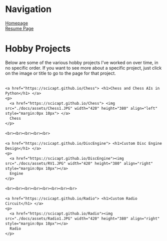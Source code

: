 <html>
<body>

  <div>
    <h1> Navigation </h1>
    <p>
      <a href="https://scicapt.github.io"> Homepage </a>
      <br>
      <a href="https://scicapt.github.io/Resume">Resume Page</a>
    </p>
  </div>
  
  <div>
    <h1>Hobby Projects</h1>
    <p>
      Below are some of the various hobby projects I've worked on over time, in no specific order. If you want to see more about a specific project, just click on the image or title to go to the page for that project.
      <br><br>
    </p>
    
    <a href="https://scicapt.github.io/Chess"> <h1>Chess and Chess AIs in Python</h1> </a>
    <p>
      <a href="https://scicapt.github.io/Chess"> <img src="./docs/assets/Chess1.JPG" width="420" height="380" align="left" style="margin:0px 10px"> </a>
      Chess
    </p>
    
    <br><br><br><br><br>
    
    <a href="https://scicapt.github.io/DiscEngine"> <h1>Custom Disc Engine Design</h1> </a>
    <p>
      <a href="https://scicapt.github.io/DiscEngine"><img src="./docs/assets/RV1.JPG" width="420" height="380" align="right" style="margin:0px 10px"></a>
      Engine
    </p>
    
    <br><br><br><br><br><br><br><br>
    
    <a href="https://scicapt.github.io/Radio"> <h1>Custom Radio Circuit</h1> </a>
    <p>
      <a href="https://scicapt.github.io/Radio"><img src="./docs/assets/Radio1.JPG" width="420" height="380" align="right" style="margin:0px 10px"></a>
      Radio
    </p>

